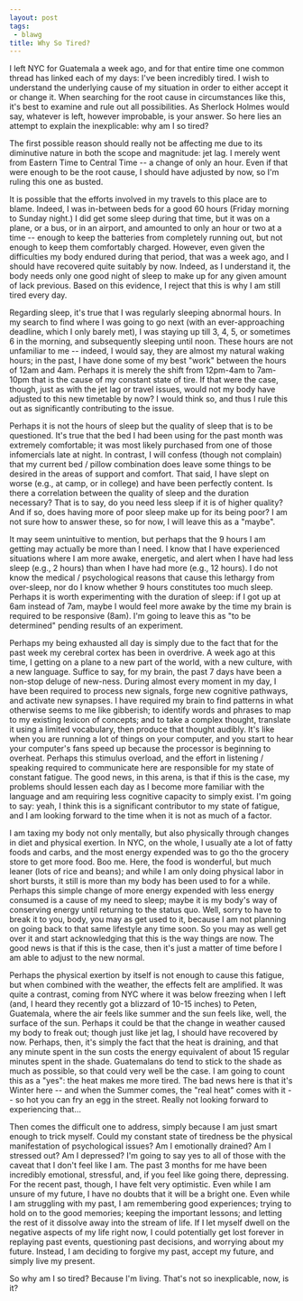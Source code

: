 ```yaml
---
layout: post
tags:
 - blawg
title: Why So Tired?
---
```


I left NYC for Guatemala a week ago, and for that entire time one common thread has linked each of my days: I've been incredibly tired. I wish to understand the underlying cause of my situation in order to either accept it or change it. When searching for the root cause in circumstances like this, it's best to examine and rule out all possibilities. As Sherlock Holmes would say, whatever is left, however improbable, is your answer. So here lies an attempt to explain the inexplicable: why am I so tired? 

The first possible reason should really not be affecting me due to its diminutive nature in both the scope and magnitude: jet lag. I merely went from Eastern Time to Central Time -- a change of only an hour. Even if that were enough to be the root cause, I should have adjusted by now, so I'm ruling this one as busted.

It is possible that the efforts involved in my travels to this place are to blame. Indeed, I was in-between beds for a good 60 hours (Friday morning to Sunday night.) I did get some sleep during that time, but it was on a plane, or a bus, or in an airport, and amounted to only an hour or two at a time -- enough to keep the batteries from completely running out, but not enough to keep them comfortably charged. However, even given the difficulties my body endured during that period, that was a week ago, and I should have recovered quite suitably by now. Indeed, as I understand it, the body needs only one good night of sleep to make up for any given amount of lack previous. Based on this evidence, I reject that this is why I am still tired every day.

Regarding sleep, it's true that I was regularly sleeping abnormal hours. In my search to find where I was going to go next (with an ever-approaching deadline, which I only barely met), I was staying up till 3, 4, 5, or sometimes 6 in the morning, and subsequently sleeping until noon. These hours are not unfamiliar to me -- indeed, I would say, they are almost my natural waking hours; in the past, I have done some of my best "work" between the hours of 12am and 4am. Perhaps it is merely the shift from 12pm-4am to 7am-10pm that is the cause of my constant state of tire. If that were the case, though, just as with the jet lag or travel issues, would not my body have adjusted to this new timetable by now? I would think so, and thus I rule this out as significantly contributing to the issue.

Perhaps it is not the hours of sleep but the quality of sleep that is to be questioned. It's true that the bed I had been using for the past month was extremely comfortable; it was most likely purchased from one of those infomercials late at night. In contrast, I will confess (though not complain) that my current bed / pillow combination does leave some things to be desired in the areas of support and comfort. That said, I have slept on worse (e.g., at camp, or in college) and have been perfectly content. Is there a correlation between the quality of sleep and the duration necessary? That is to say, do you need less sleep if it is of higher quality? And if so, does having more of poor sleep make up for its being poor? I am not sure how to answer these, so for now, I will leave this as a "maybe".

It may seem unintuitive to mention, but perhaps that the 9 hours I am getting may actually be more than I need. I know that I have experienced situations where I am more awake, energetic, and alert when I have had less sleep (e.g., 2 hours) than when I have had more (e.g., 12 hours). I do not know the medical / psychological reasons that cause this lethargy from over-sleep, nor do I know whether 9 hours constitutes too much sleep. Perhaps it is worth experimenting with the duration of sleep: if I got up at 6am instead of 7am, maybe I would feel more awake by the time my brain is required to be responsive (8am). I'm going to leave this as "to be determined" pending results of an experiment.

Perhaps my being exhausted all day is simply due to the fact that for the past week my cerebral cortex has been in overdrive. A week ago at this time, I getting on a plane to a new part of the world, with a new culture, with a new language. Suffice to say, for my brain, the past 7 days have been a non-stop deluge of new-ness. During almost every moment in my day, I have been required to process new signals, forge new cognitive pathways, and activate new synapses. I have required my brain to find patterns in what otherwise seems to me like gibberish; to identify words and phrases to map to my existing lexicon of concepts; and to take a complex thought, translate it using a limited vocabulary, then produce that thought audibly. It's like when you are running a lot of things on your computer, and you start to hear your computer's fans speed up because the processor is beginning to overheat. Perhaps this stimulus overload, and the effort in listening / speaking required to communicate here are responsible for my state of constant fatigue. The good news, in this arena, is that if this is the case, my problems should lessen each day as I become more familiar with the language and am requiring less cognitive capacity to simply exist. I'm going to say: yeah, I think this is a significant contributor to my state of fatigue, and I am looking forward to the time when it is not as much of a factor.

I am taxing my body not only mentally, but also physically through changes in diet and physical exertion. In NYC, on the whole, I usually ate a lot of fatty foods and carbs, and the most energy expended was to go tho the grocery store to get more food. Boo me. Here, the food is wonderful, but much leaner (lots of rice and beans); and while I am only doing physical labor in short bursts, it still is more than my body has been used to for a while. Perhaps this simple change of more energy expended with less energy consumed is a cause of my need to sleep; maybe it is my body's way of conserving energy until returning to the status quo. Well, sorry to have to break it to you, body, you may as get used to it, because I am not planning on going back to that same lifestyle any time soon. So you may as well get over it and start acknowledging that this is the way things are now. The good news is that if this is the case, then it's just a matter of time before I am able to adjust to the new normal.

Perhaps the physical exertion by itself is not enough to cause this fatigue, but when combined with the weather, the effects felt are amplified. It was quite a contrast, coming from NYC where it was below freezing when I left (and, I heard they recently got a blizzard of 10-15 inches) to Peten, Guatemala, where the air feels like summer and the sun feels like, well, the surface of the sun. Perhaps it could be that the change in weather caused my body to freak out; though just like jet lag, I should have recovered by now. Perhaps, then, it's simply the fact that the heat is draining, and that any minute spent in the sun costs the energy equivalent of about 15 regular minutes spent in the shade. Guatemalans do tend to stick to the shade as much as possible, so that could very well be the case. I am going to count this as a "yes": the heat makes me more tired. The bad news here is that it's Winter here -- and when the Summer comes, the "real heat" comes with it -- so hot you can fry an egg in the street. Really not looking forward to experiencing that...

Then comes the difficult one to address, simply because I am just smart enough to trick myself. Could my constant state of tiredness be the physical manifestation of psychological issues? Am I emotionally drained? Am I stressed out? Am I depressed? I'm going to say yes to all of those with the caveat that I don't feel like I am. The past 3 months for me have been incredibly emotional, stressful, and, if you feel like going there, depressing. For the recent past, though, I have felt very optimistic. Even while I am unsure of my future, I have no doubts that it will be a bright one. Even while I am struggling with my past, I am remembering good experiences; trying to hold on to the good memories; keeping the important lessons; and letting the rest of it dissolve away into the stream of life. If I let myself dwell on the negative aspects of my life right now, I could potentially get lost forever in replaying past events, questioning past decisions, and worrying about my future. Instead, I am deciding to forgive my past, accept my future, and simply live my present.

So why am I so tired? Because I'm living. That's not so inexplicable, now, is it? 

